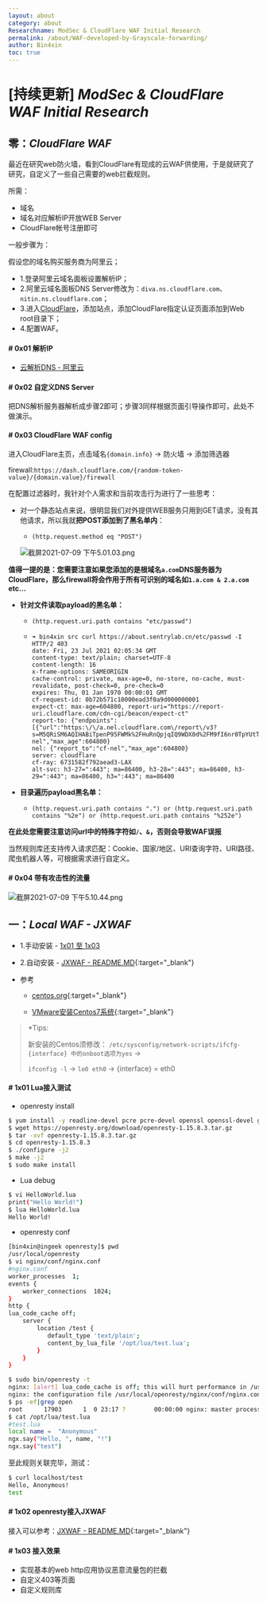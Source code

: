 ```yaml
---
layout: about
category: about
Researchname: ModSec & CloudFlare WAF Initial Research
permalink: /about/WAF-developed-by-Grayscale-forwarding/
author: Bin4xin
toc: true
---
```


# [持续更新] *ModSec & CloudFlare WAF Initial Research*

## 零：*CloudFlare WAF*

最近在研究web防火墙，看到CloudFlare有现成的云WAF供使用，于是就研究了研究，自定义了一些自己需要的web拦截规则。

所需：

- 域名
- 域名对应解析IP开放WEB Server
- CloudFlare帐号注册即可


一般步骤为：

假设您的域名购买服务商为阿里云；

- 1.登录阿里云域名面板设置解析IP；
- 2.阿里云域名面板DNS Server修改为：`diva.ns.cloudflare.com`、`nitin.ns.cloudflare.com`；
- 3.进入[CloudFlare](https://www.cloudflare.com/zh-cn/)，添加站点，添加CloudFlare指定认证页面添加到Web root目录下；
- 4.配置WAF。

#### # 0x01 解析IP
- [云解析DNS - 阿里云](https://about.aliyun.com/document_detail/29716.html)

#### # 0x02 自定义DNS Server
把DNS解析服务器解析成步骤2即可；步骤3同样根据页面引导操作即可，此处不做演示。

#### # 0x03 CloudFlare WAF config

进入CloudFlare主页，点击域名`{domain.info}` -> 防火墙 -> 添加筛选器

firewall:`https://dash.cloudflare.com/{random-token-value}/{domain.value}/firewall`

在配置过滤器时，我针对个人需求和当前攻击行为进行了一些思考：

- 对一个静态站点来说，很明显我们对外提供WEB服务只用到GET请求，没有其他请求，所以我就**把POST添加到了黑名单内**：

	- `(http.request.method eq "POST")`

	![截屏2021-07-09 下午5.01.03.png](https://i.loli.net/2021/07/23/8KmS1WMqGQEniO2.png)

**值得一提的是：您需要注意如果您添加的是根域名`a.com`DNS服务器为CloudFlare，那么firewall将会作用于所有可识别的域名如`1.a.com & 2.a.com` etc...**

- **针对文件读取payload的黑名单：**

	- `(http.request.uri.path contains "etc/passwd")`
    - 
        ```
        ➜ bin4xin src curl https://about.sentrylab.cn/etc/passwd -I
        HTTP/2 403
        date: Fri, 23 Jul 2021 02:05:34 GMT
        content-type: text/plain; charset=UTF-8
        content-length: 16
        x-frame-options: SAMEORIGIN
        cache-control: private, max-age=0, no-store, no-cache, must-revalidate, post-check=0, pre-check=0
        expires: Thu, 01 Jan 1970 00:00:01 GMT
        cf-request-id: 0b72b571c10000ead3f0a9d000000001
        expect-ct: max-age=604800, report-uri="https://report-uri.cloudflare.com/cdn-cgi/beacon/expect-ct"
        report-to: {"endpoints":[{"url":"https:\/\/a.nel.cloudflare.com\/report\/v3?s=M5QRiSM6AQIHABiTpenP95FWMk%2FHuRnQpjqIQ9WDX0d%2FM9fI6nr0TpYUtThWUa64GPpRP%2Baubtxi4kHZ7UYNvA%2BXuhkeX73zKJLD6JtsWWRb96yS3KbdotjjJMqBX6%2F9DFUFfQU%3D"}],"group":"cf-nel","max_age":604800}
        nel: {"report_to":"cf-nel","max_age":604800}
        server: cloudflare
        cf-ray: 6731582f792aead3-LAX
        alt-svc: h3-27=":443"; ma=86400, h3-28=":443"; ma=86400, h3-29=":443"; ma=86400, h3=":443"; ma=86400
        ```

- **目录遍历payload黑名单：**

	- `(http.request.uri.path contains ".") or (http.request.uri.path contains "%2e") or (http.request.uri.path contains "%252e")`


**在此处您需要注意访问url中的特殊字符如`/`、`&`，否则会导致WAF误报**

当然规则库还支持传入请求匹配：Cookie、国家/地区、URI查询字符、URI路径、爬虫机器人等，可根据需求进行自定义。

#### # 0x04 带有攻击性的流量

![截屏2021-07-09 下午5.10.44.png](https://i.loli.net/2021/07/23/lEu1WSvmd5LXGjU.png)

## 一：*Local WAF - JXWAF*

- 1.手动安装 - [1x01 至 1x03](#-1x01-lua%E6%8E%A5%E5%85%A5%E6%B5%8B%E8%AF%95)
- 2.自动安装 - [JXWAF - README.MD](https://github.com/jx-sec/jxwaf/blob/master/README.md#%E7%AE%A1%E7%90%86%E4%B8%AD%E5%BF%83%E9%83%A8%E7%BD%B2){:target="_blank"}

- 参考
	- [centos.org](http://isoredirect.centos.org/centos/8/isos/x86_64/){:target="_blank"}

	- [VMware安装Centos7系统](https://blog.csdn.net/renfeigui0/article/details/102499358){:target="_blank"}


> *Tips:
> 
> 新安装的Centos须修改：
> `/etc/sysconfig/network-scripts/ifcfg-{interface} 中的onboot选项为yes` ->
>
> `ifconfig -l` -> `lo0 eth0` ->  {interface} = eth0
> 

#### # 1x01 Lua接入测试

- openresty install

```bash
$ yum install -y readline-devel pcre pcre-devel openssl openssl-devel gcc curl GeoIP-devel wget perl
$ wget https://openresty.org/download/openresty-1.15.8.3.tar.gz 
$ tar -xvf openresty-1.15.8.3.tar.gz 
$ cd openresty-1.15.8.3 
$ ./configure -j2 
$ make -j2 
$ sudo make install
```
- Lua debug

```bash
$ vi HelloWorld.lua
print("Hello World!")
$ lua HelloWorld.lua
Hello World!
```
- openresty conf

```bash
[bin4xin@ingeek openresty]$ pwd
/usr/local/openresty
$ vi nginx/conf/nginx.conf
#nginx.conf
worker_processes  1;
events {
    worker_connections  1024;
}
http {
lua_code_cache off;
    server {
        location /test {
           default_type 'text/plain';
           content_by_lua_file '/opt/lua/test.lua';
        }
    }
}

$ sudo bin/openresty -t
nginx: [alert] lua_code_cache is off; this will hurt performance in /usr/local/openresty/nginx/conf/nginx.conf:39
nginx: the configuration file /usr/local/openresty/nginx/conf/nginx.conf syntax is ok
$ ps -ef|grep open
root      17903      1  0 23:17 ?        00:00:00 nginx: master process bin/openresty
$ cat /opt/lua/test.lua
#test.lua
local name =  "Anonymous"
ngx.say("Hello, ", name, "!")
ngx.say("test")
```
至此规则关联完毕，测试：
```bash
$ curl localhost/test
Hello, Anonymous!
test
```

#### # 1x02 openresty接入JXWAF

接入可以参考：[JXWAF - README.MD](https://github.com/jx-sec/jxwaf/blob/master/README.md#%E7%AE%A1%E7%90%86%E4%B8%AD%E5%BF%83%E9%83%A8%E7%BD%B2){:target="_blank"}


#### # 1x03 接入效果

- 实现基本的web http应用协议恶意流量包的拦截
- 自定义403等页面
- 自定义规则库
